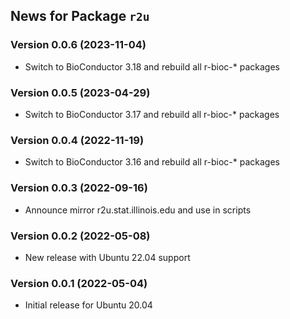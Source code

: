 <section id="NEWS" class="container">
<h2>News for Package <code>r2u</code></h2>
<h3 id="version-0.0.6-2023-11-04">Version 0.0.6 (2023-11-04)</h3>
<ul>
<li><p>Switch to BioConductor 3.18 and rebuild all r-bioc-*
packages</p></li>
</ul>
<h3 id="version-0.0.5-2023-04-29">Version 0.0.5 (2023-04-29)</h3>
<ul>
<li><p>Switch to BioConductor 3.17 and rebuild all r-bioc-*
packages</p></li>
</ul>
<h3 id="version-0.0.4-2022-11-19">Version 0.0.4 (2022-11-19)</h3>
<ul>
<li><p>Switch to BioConductor 3.16 and rebuild all r-bioc-*
packages</p></li>
</ul>
<h3 id="version-0.0.3-2022-09-16">Version 0.0.3 (2022-09-16)</h3>
<ul>
<li><p>Announce mirror r2u.stat.illinois.edu and use in scripts</p></li>
</ul>
<h3 id="version-0.0.2-2022-05-08">Version 0.0.2 (2022-05-08)</h3>
<ul>
<li><p>New release with Ubuntu 22.04 support</p></li>
</ul>
<h3 id="version-0.0.1-2022-05-04">Version 0.0.1 (2022-05-04)</h3>
<ul>
<li><p>Initial release for Ubuntu 20.04</p></li>
</ul>
</section>
